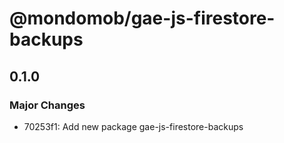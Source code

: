 # @mondomob/gae-js-firestore-backups

## 0.1.0

### Major Changes

- 70253f1: Add new package gae-js-firestore-backups
